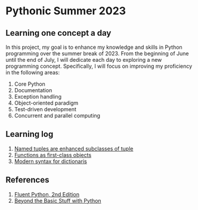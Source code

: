 # Pythonic Summer 2023

## Learning one concept a day

In this project, my goal is to enhance my knowledge and skills in Python programming over the summer break of 2023. From the beginning of June until the end of July, I will dedicate each day to exploring a new programming concept. Specifically, I will focus on improving my proficiency in the following areas:

1. Core Python
2. Documentation
2. Exception handling
3. Object-oriented paradigm
4. Test-driven development
5. Concurrent and parallel computing

## Learning log

1. [Named tuples are enhanced subclasses of tuple](./01-namedtuples.ipynb)
2. [Functions as first-class objects](./02-functions-are-first-class-objects.ipynb)
3. [Modern syntax for dictionaris](./03-modern-syntax-for-dictionaries.ipynb)


## References

1. [Fluent Python, 2nd Edition](https://www.oreilly.com/library/view/fluent-python-2nd/9781492056348/)
2. [Beyond the Basic Stuff with Python](https://www.oreilly.com/library/view/beyond-the-basic/9781098128203/)